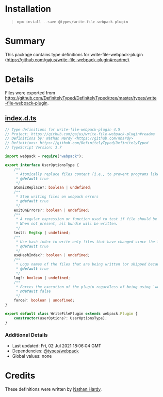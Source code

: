 # Installation
> `npm install --save @types/write-file-webpack-plugin`

# Summary
This package contains type definitions for write-file-webpack-plugin (https://github.com/gajus/write-file-webpack-plugin#readme).

# Details
Files were exported from https://github.com/DefinitelyTyped/DefinitelyTyped/tree/master/types/write-file-webpack-plugin.
## [index.d.ts](https://github.com/DefinitelyTyped/DefinitelyTyped/tree/master/types/write-file-webpack-plugin/index.d.ts)
````ts
// Type definitions for write-file-webpack-plugin 4.5
// Project: https://github.com/gajus/write-file-webpack-plugin#readme
// Definitions by: Nathan Hardy <https://github.com/nhardy>
// Definitions: https://github.com/DefinitelyTyped/DefinitelyTyped
// TypeScript Version: 3.7

import webpack = require("webpack");

export interface UserOptionsType {
    /**
     * Atomically replace files content (i.e., to prevent programs like test watchers from seeing partial files).
     * @default true
     */
    atomicReplace?: boolean | undefined;
    /**
     * Stop writing files on webpack errors
     * @default true
     */
    exitOnErrors?: boolean | undefined;
    /**
     * A regular expression or function used to test if file should be written.
     * When not present, all bundle will be written.
     */
    test?: RegExp | undefined;
    /**
     * Use hash index to write only files that have changed since the last iteration.
     * @default true
     */
    useHashIndex?: boolean | undefined;
    /**
     * Logs names of the files that are being written (or skipped because they have not changed)
     * @default true
     */
    log?: boolean | undefined;
    /**
     * Forces the execution of the plugin regardless of being using `webpack-dev-server` or not
     * @default false
     */
    force?: boolean | undefined;
}

export default class WriteFilePlugin extends webpack.Plugin {
    constructor(userOptions?: UserOptionsType);
}

````

### Additional Details
 * Last updated: Fri, 02 Jul 2021 18:06:04 GMT
 * Dependencies: [@types/webpack](https://npmjs.com/package/@types/webpack)
 * Global values: none

# Credits
These definitions were written by [Nathan Hardy](https://github.com/nhardy).
